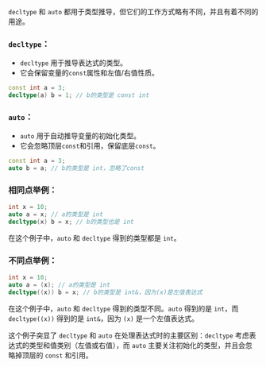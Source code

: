 `decltype` 和 `auto` 都用于类型推导，但它们的工作方式略有不同，并且有着不同的用途。

### `decltype`：
- `decltype` 用于推导表达式的类型。
- 它会保留变量的`const`属性和左值/右值性质。

```cpp
const int a = 3;
decltype(a) b = 1; // b的类型是 const int
```

### `auto`：
- `auto` 用于自动推导变量的初始化类型。
- 它会忽略顶层`const`和引用，保留底层`const`。

```cpp
const int a = 3;
auto b = a; // b的类型是 int，忽略了const
```

### 相同点举例：

```cpp
int x = 10;
auto a = x; // a的类型是 int
decltype(x) b = x; // b的类型也是 int
```

在这个例子中，`auto` 和 `decltype` 得到的类型都是 `int`。

### 不同点举例：

```cpp
int x = 10;
auto a = (x); // a的类型是 int
decltype((x)) b = x; // b的类型是 int&，因为(x)是左值表达式
```

在这个例子中，`auto` 和 `decltype` 得到的类型不同。`auto` 得到的是 `int`，而 `decltype((x))` 得到的是 `int&`，因为 `(x)` 是一个左值表达式。

这个例子突显了 `decltype` 和 `auto` 在处理表达式时的主要区别：`decltype` 考虑表达式的类型和值类别（左值或右值），而 `auto` 主要关注初始化的类型，并且会忽略掉顶层的 `const` 和引用。